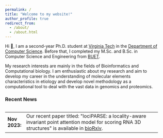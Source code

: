 ```yaml
---
permalink: /
title: "Welcome to my website!"
author_profile: true
redirect_from: 
  - /about/
  - /about.html
---
```


Hi 👋, I am a second-year Ph.D. student at [Virginia Tech](https://www.vt.edu) in the [Department of Computer Science](https://cs.vt.edu). Before that, I completed my M.Sc. and B.Sc. in Computer Science and Engineering from [BUET](https://www.buet.ac.bd/web/#/).


My research interests are mainly in the fields of Bioinformatics and Computational biology. I am enthusiastic about my research and aim to develop my career in the understanding of  molecular elements characteristics in etiology and develop novel methodology as a computational tool to deal with the vast data in genomics and proteomics.

### **Recent News**

<style>
table, tr, td {
    border: none;
}
</style>
<div style="height:250px;overflow:auto;border:0px;border-collapse: collapse;" >
	<table  border="none" style="border:0px;border-collapse: collapse;" rules="none" >
	<colgroup>
       <col span="1" style="width: 12%;">
       <col span="1" style="width: 88%;">
	</colgroup>

<tr><td> <b> Nov 2023: </b> </td> <td> Our recent paper titled: "lociPARSE: a locality-aware invariant point attention model for scoring RNA 3D structures" is available in <a href="https://www.biorxiv.org/content/10.1101/2023.11.04.565599v1">bioRxiv</a>. </td></tr>
